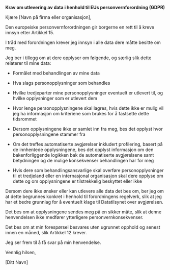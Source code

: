 **Krav om utlevering av data i henhold til EUs personvernforordning (GDPR)**

Kjære [Navn på firma eller organisasjon],

Den europeiske personvernforordningen gir borgerne en rett til å kreve innsyn etter Artikkel 15.

I tråd med forordningen krever jeg innsyn i alle data dere måtte besitte om meg.

Jeg ber i tillegg om at dere opplyser om følgende, og særlig slik dette relaterer til mine data:

- Formålet med behandlingen av mine data

- Hva slags personopplysninger som behandles

- Hvilke tredjeparter mine personopplysninger eventuelt er utlevert til, og hvilke opplysninger som er utlevert dem

- Hvor lenge personopplysningene skal lagres, hvis dette ikke er mulig vil jeg ha informasjon om kriteriene som brukes for å fastsette dette tidsrommet

- Dersom opplysningene ikke er samlet inn fra meg, bes det opplyst hvor personopplysningene stammer fra

- Om det treffes automatiserte avgjørelser inkludert profilering, basert på de innhentede opplysningene, bes det opplyst informasjon om den bakenforliggende logikken bak de automatiserte avgjørelsene samt betydningen og de mulige konsekvenser behandlingen har for meg

- Hvis dere som behandlingsansvarlige skal overføre personopplysninger til et tredjeland eller en internasjonal organisasjon skal dere opplyse om dette og om opplysningene er tilstrekkelig beskyttet eller ikke

Dersom dere ikke ønsker eller kan utlevere alle data det bes om, ber jeg om at dette begrunnes konkret i henhold til forordningens regelverk, slik at jeg har et bedre grunnlag for å eventuelt klage til Datatilsynet over avgjørelsen.

Det bes om at opplysningene sendes meg på en sikker måte, slik at denne henvendelsen ikke medfører ytterligere personvernkonsekvenser.

Det bes om at min forespørsel besvares uten ugrunnet opphold og senest innen en måned, slik Artikkel 12 krever.

Jeg ser frem til å få svar på min henvendelse.

Vennlig hilsen,

[Ditt Navn]
